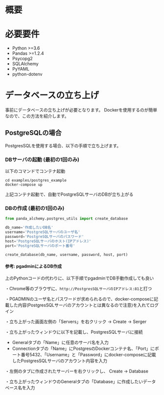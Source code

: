 # 概要


# 必要要件
- Python >=3.6
- Pandas >=1.2.4
- Psycopg2
- SQLAlchemy
- PyYAML
- python-dotenv


# データベースの立ち上げ
事前にデータベースの立ち上げが必要となります。
Dockerを使用するのが簡単なので、この方法を紹介します。
## PostgreSQLの場合
PostgresSQLを使用する場合、以下の手順で立ち上げます。
### DBサーバの起動 (最初の1回のみ)
以下のコマンドでコンテナ起動

```
cd examples/postgres_example
docker-compose up
```
上記コンテナ起動で、自動でPostgreSQLサーバのDBが立ち上がる

### DBの作成 (最初の1回のみ)

```python
from panda_alchemy.postgres_utils import create_database

db_name='作成したいDB名'
username='PostgreSQLサーバのユーザ名'
password='PostgreSQLサーバのパスワード'
host='PostgreSQLサーバのホスト(IPアドレス)'
port='PostgreSQLサーバのポート番号'

create_database(db_name, username, password, host, port)
```

#### 参考: pgadminによるDB作成
上のPythonコードの代わりに、以下手順でpgadminでDB手動作成しても良い

・Chrome等のブラウザに、`http://PostgresSQLサーバのIPアドレス:81`と打つ

・PGADMINのユーザ名とパスワードが求められるので、docker-composeに記載した内容(PostgresSQLサーバのアカウントとは異なるので注意)を入れてログイン

・立ち上がった画面左側の「Servers」を右クリック → Create → Serger

・立ち上がったウィンドウに以下を記載し、PostgresSQLサーバに接続
- Generalタブの「Name」に任意のサーバ名を入力
- Connectionタブの「Name」にPostgresのDockerコンテナ名、「Port」にポート番号5432、「Username」と「Password」にdocker-composeに記載したPostgresSQLサーバのアカウント内容を入力

・左側のタブに作成されたサーバーを右クリックし、 Create → Database

・立ち上がったウィンドウのGeneralタブの「Database」に作成したいデータベース名を入力

## 